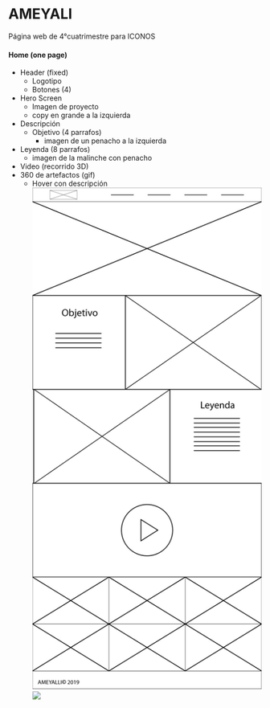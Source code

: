 
# AMEYALI
Página web de 4°cuatrimestre para ICONOS

#### Home (one page)

- Header (fixed)
  - Logotipo
  - Botones (4)
- Hero Screen
  - Imagen de proyecto
  - copy en grande a la izquierda
- Descripción
  - Objetivo (4 parrafos)
    - imagen de un penacho a la izquierda
- Leyenda (8 parrafos)
  - imagen de la malinche con penacho
- Video (recorrido 3D)
- 360 de artefactos (gif)
  - Hover con descripción
  ![](img/wireframe_ameyali.jpg)
![](img/diseño_sitioweb.jpg)
